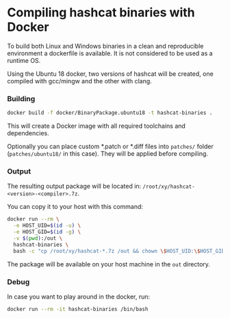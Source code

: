 # Compiling hashcat binaries with Docker

To build both Linux and Windows binaries in a clean and reproducible environment a dockerfile is available.
It is not considered to be used as a runtime OS.

Using the Ubuntu 18 docker, two versions of hashcat will be created, one compiled with gcc/mingw and the other with clang.

### Building ###

```bash
docker build -f docker/BinaryPackage.ubuntu18 -t hashcat-binaries .
```

This will create a Docker image with all required toolchains and dependencies.

Optionally you can place custom *.patch or *.diff files into `patches/` folder (`patches/ubuntu18/` in this case). They will be applied before compiling.

### Output ###

The resulting output package will be located in: `/root/xy/hashcat-<version>-<compiler>.7z`.

You can copy it to your host with this command:

```bash
docker run --rm \
  -e HOST_UID=$(id -u) \
  -e HOST_GID=$(id -g) \
  -v $(pwd):/out \
  hashcat-binaries \
  bash -c "cp /root/xy/hashcat-*.7z /out && chown \$HOST_UID:\$HOST_GID /out/hashcat-*.7z"
```

The package will be available on your host machine in the `out` directory.

### Debug ###

In case you want to play around in the docker, run:

```bash
docker run --rm -it hashcat-binaries /bin/bash
```
